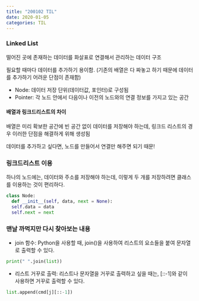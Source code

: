 ```yaml
---
title: "200102 TIL"
date: 2020-01-05
categories: TIL
---
```


### Linked List

떨어진 곳에 존재하는 데이터를 화살표로 연결해서 관리하는 데이터 구조

필요할 때마다 데이터를 추가하기 용이함. (기존의 배열은 다 짜놓고 하기 때문에 데이터를 추가하기 어려운 단점이 존재함)

- Node: 데이터 저장 단위(데이터값, 포인터)로 구성됨
- Pointer: 각 노드 안에서 다음이나 이전의 노드와의 연결 정보를 가지고 있는 공간


#### 배열과 링크드리스트의 차이

배열은 미리 확보한 공간에 빈 공간 없이 데이터를 저장해야 하는데, 링크드 리스트의 경우 이러한 단점을 해결하게 위해 생성됨

데이터를 추가하고 싶다면, 노드를 만들어서 연결만 해주면 되기 때문!


### 링크드리스트 이용

하나의 노드에는, 데이터와 주소를 저장해야 하는데, 이렇게 두 개를 저장하려면 클래스를 이용하는 것이 편리하다.

```py
class Node:
  def __init__(self, data, next = None):
  self.data = data
  self.next = next
```


### 맨날 까먹지만 다시 찾아보는 내용

- join 함수: Python을 사용할 때, join()을 사용하여 리스트의 요소들을 붙여 문자열로 출력할 수 있다.
```py
print(" ".join(list))
```

- 리스트 거꾸로 출력: 리스트나 문자열을 거꾸로 출력하고 싶을 때는, [::-1]와 같이 사용하면 거꾸로 출력할 수 있다.
```py
list.append(cmd[j][::-1])
```
